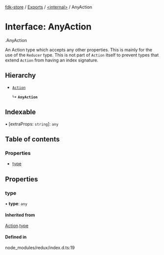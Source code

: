 [fdk-store](../README.md) / [Exports](../modules.md) / [<internal\>](../modules/internal_.md) / AnyAction

# Interface: AnyAction

[<internal>](../modules/internal_.md).AnyAction

An Action type which accepts any other properties.
This is mainly for the use of the `Reducer` type.
This is not part of `Action` itself to prevent types that extend `Action` from
having an index signature.

## Hierarchy

- [`Action`](internal_.Action.md)

  ↳ **`AnyAction`**

## Indexable

▪ [extraProps: `string`]: `any`

## Table of contents

### Properties

- [type](internal_.AnyAction.md#type)

## Properties

### type

• **type**: `any`

#### Inherited from

[Action](internal_.Action.md).[type](internal_.Action.md#type)

#### Defined in

node_modules/redux/index.d.ts:19
